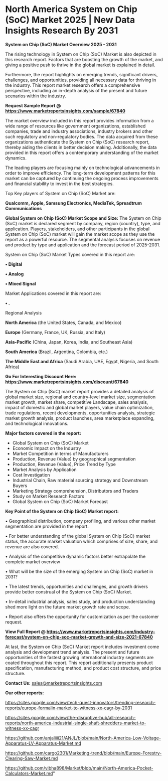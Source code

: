 # North America System on Chip (SoC) Market 2025 | New Data Insights Research By 2031

<Strong> System on Chip (SoC) Market Overview 2025 - 2031</strong>

The rising technology in System on Chip (SoC) Market is also depicted in this research report. Factors that are boosting the growth of the market, and giving a positive push to thrive in the global market is explained in detail.

Furthermore, the report highlights on emerging trends, significant drivers, challenges, and opportunities, providing all necessary data for thriving in the industry. This report market research offers a comprehensive perspective, including an in-depth analysis of the present and future scenarios within the industry.

<strong>Request Sample Report @ <a href=https://www.marketreportsinsights.com/sample/67840>https://www.marketreportsinsights.com/sample/67840</a></strong>

The market overview included in this report provides information from a wide range of resources like government organizations, established companies, trade and industry associations, industry brokers and other such regulatory and non-regulatory bodies. The data acquired from these organizations authenticate the System on Chip (SoC) research report, thereby aiding the clients in better decision making. Additionally, the data provided in this report offers a contemporary understanding of the market dynamics.

The leading players are focusing mainly on technological advancements in order to improve efficiency. The long-term development patterns for this market can be captured by continuing the ongoing process improvements and financial stability to invest in the best strategies.

Top Key players of System on Chip (SoC) Market are:

<strong>Qualcomm, Apple, Samsung Electronics, MediaTek, Spreadtrum Communications</strong>

<strong><b>Global System on Chip (SoC) Market Scope and Size:</b></strong>
The System on Chip (SoC) market is declared segment by company, region (country), type, and application. Players, stakeholders, and other participants in the global System on Chip (SoC) market will gain the market scope as they use the report as a powerful resource. The segmental analysis focuses on revenue and product by type and application and the forecast period of 2025-2031.

System on Chip (SoC) Market Types covered in this report are:

<strong>• Digital

• Analog

• Mixed Signal</strong>

Market Applications covered in this report are:

<strong>• .</strong> 

Regional Analysis

<strong>North America</strong> (the United States, Canada, and Mexico)

<strong>Europe</strong> (Germany, France, UK, Russia, and Italy)

<strong>Asia-Pacific</strong> (China, Japan, Korea, India, and Southeast Asia)

<strong>South America</strong> (Brazil, Argentina, Colombia, etc.)

<strong>The Middle East and Africa</strong> (Saudi Arabia, UAE, Egypt, Nigeria, and South Africa)

<strong>Go For Interesting Discount Here: <a href=https://www.marketreportsinsights.com/discount/67840>https://www.marketreportsinsights.com/discount/67840</a></strong>

The System on Chip (SoC) market report provides a detailed analysis of global market size, regional and country-level market size, segmentation market growth, market share, competitive Landscape, sales analysis, impact of domestic and global market players, value chain optimization, trade regulations, recent developments, opportunities analysis, strategic market growth analysis, product launches, area marketplace expanding, and technological innovations.

<strong><b>Major factors covered in the report:</b></strong>
<ul>
  <li>Global System on Chip (SoC) Market </li>
  <li>Economic Impact on the Industry</li>
  <li>Market Competition in terms of Manufacturers</li>
  <li>Production, Revenue (Value) by geographical segmentation</li>
  <li>Production, Revenue (Value), Price Trend by Type</li>
  <li>Market Analysis by Application</li>
  <li>Cost Investigation</li>
  <li>Industrial Chain, Raw material sourcing strategy and Downstream Buyers</li>
  <li>Marketing Strategy comprehension, Distributors and Traders</li>
  <li>Study on Market Research Factors</li>
  <li>Global System on Chip (SoC) Market Forecast</li>
</ul>

<strong><b>Key Point of the System on Chip (SoC) Market report:</b></strong>

• Geographical distribution, company profiling, and various other market segmentation are provided in the report.

• For better understanding of the global System on Chip (SoC) market status, the accurate market valuation which comprises of size, share, and revenue are also covered.

• Analysis of the competitive dynamic factors better extrapolate the complete market overview

• What will be the size of the emerging System on Chip (SoC) market in 2031?

• The latest trends, opportunities and challenges, and growth drivers provide better construal of the System on Chip (SoC) Market.

• In-detail industrial analysis, sales study, and production understanding shed more light on the future market growth rate and scope.

• Report also offers the opportunity for customization as per the customer request.

<strong><b>View Full Report @ <a href=https://www.marketreportsinsights.com/industry-forecast/system-on-chip-soc-market-growth-and-size-2021-67840>https://www.marketreportsinsights.com/industry-forecast/system-on-chip-soc-market-growth-and-size-2021-67840</a></b></strong>


At last, the System on Chip (SoC) Market report includes investment come analysis and development trend analysis. The present and future opportunities of the fastest growing international industry segments are coated throughout this report. This report additionally presents product specification, manufacturing method, and product cost structure, and price structure.

<strong>Contact Us:</strong>
sales@marketreportsinsights.com

<strong>Our other reports:</strong>

<a href=https://sites.google.com/view/tech-quest-innovators/trending-research-reports/europe-formalin-market-to-witness-xx-cagr-by-2031>https://sites.google.com/view/tech-quest-innovators/trending-research-reports/europe-formalin-market-to-witness-xx-cagr-by-2031</a>

<a href=https://sites.google.com/view/the-disruptive-hub/all-research-reports/north-america-industrial-single-shaft-shredders-market-to-witness-xx-cagr>https://sites.google.com/view/the-disruptive-hub/all-research-reports/north-america-industrial-single-shaft-shredders-market-to-witness-xx-cagr</a>

<a href=https://github.com/anjaliiii21/ANJL/blob/main/North-America-Low-Voltage-Apparatus-LV-Apparatus-Market.md>https://github.com/anjaliiii21/ANJL/blob/main/North-America-Low-Voltage-Apparatus-LV-Apparatus-Market.md</a>

<a href=https://github.com/cargo2301/Marketing-trend/blob/main/Europe-Forestry-Clearing-Saw-Market.md>https://github.com/cargo2301/Marketing-trend/blob/main/Europe-Forestry-Clearing-Saw-Market.md</a>

<a href=https://github.com/vibha898/Market/blob/main/North-America-Pocket-Calculators-Market.md>https://github.com/vibha898/Market/blob/main/North-America-Pocket-Calculators-Market.md</a>"
